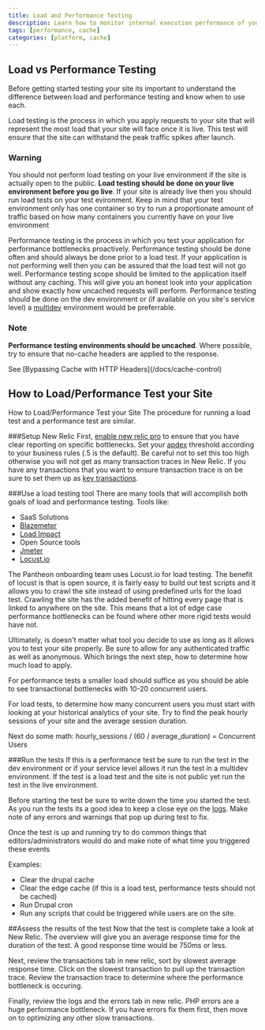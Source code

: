 ```yaml
---
title: Load and Performance Testing
description: Learn how to monitor internal execution performance of your Pantheon Drupal or WordPress site.
tags: [performance, cache]
categories: [platform, cache]
---
```


## Load vs Performance Testing

Before getting started testing your site its important to understand the difference between load and performance testing and know when to use each.

Load testing is the process in which you apply requests to your site that will represent the most load that your site will face once it is live.  This test will ensure that the site can withstand the peak traffic spikes after launch.

<div class="alert alert-danger" role="alert">
<h3 class="info">Warning</h3>
<p>You should not perform load testing on your live environment if the site is actually open to the public.  <strong>Load testing should be done on your live environment before you go live</strong>.  If your site is already live then you should run load tests on your test evironment.  Keep in mind that your test environment only has one container so try to run a proportionate amount of traffic based on how many containers you currently have on your live environment<p></div>

Performance testing is the process in which you test your application for performance bottlenecks proactively.  Performance testing should be done often and should always be done prior to a load test.  If your application is not performing well then you can be assured that the load test will not go well.  Performance testing scope should be limited to the application itself without any caching.  This will give you an honest look into your application and show exactly how uncached requests will perform.  Performance testing should be done on the dev environment or (if available on you site's service level) a [multidev](/docs/multidev) environment would be preferrable.

<div class="alert alert-info" role="alert">
<h3 class="info">Note</h3>
<p><strong>Performance testing environments should be uncached</strong>. Where possible, try to ensure that no-cache headers are applied to the response.
</p></div>
See [Bypassing Cache with HTTP Headers](/docs/cache-control)

## How to Load/Performance Test your Site
How to Load/Performance Test your Site
The procedure for running a load test and a performance test are similar.

###Setup New Relic
First, [enable new relic pro](/docs/new-relic) to ensure that you have clear reporting on specific bottlenecks.  Set your <a target ="_blank" href="https://docs.newrelic.com/docs/apm/new-relic-apm/apdex/apdex-measuring-user-satisfaction#score">apdex</a> threshold according to your business rules (.5 is the default).  Be careful not to set this too high otherwise you will not get as many transaction traces in New Relic.  If you have any transactions that you want to ensure transaction trace is on be sure to set them up as <a target="_blank" href="https://docs.newrelic.com/docs/apm/transactions/key-transactions/key-transactions-tracking-important-transactions-or-events">key transactions</a>.

###Use a load testing tool
There are many tools that will accomplish both goals of load and performance testing.  Tools like:

* SaaS Solutions
 * <a target="_blank" href="https://www.blazemeter.com/">Blazemeter</a>
 * <a target="_blank" href="https://loadimpact.com/">Load Impact</a>
* Open Source tools
 * <a target="_blank" href="http://jmeter.apache.org/">Jmeter</a>
 * <a target="_blank" href="http://locust.io/">Locust.io</a>

The Pantheon onboarding team uses Locust.io for load testing.  The benefit of locust is that is open source, it is fairly easy to build out test scripts and it allows you to crawl the site instead of using predefined urls for the load test.  Crawling the site has the added benefit of hitting every page that is linked to anywhere on the site.  This means that a lot of edge case performance bottlenecks can be found where other more rigid tests would have not.

Ultimately, is doesn't matter what tool you decide to use as long as it allows you to test your site properly.  Be sure to allow for any authenticated traffic as well as anonymous.  Which brings the next step, how to determine how much load to apply.  

For performance tests a smaller load should suffice as you should be able to see transactional bottlenecks with 10-20 concurrent users.

For load tests, to determine how many concurrent users you must start with looking at your historical analytics of your site.  Try to find the peak hourly sessions of your site and the average session duration. 

Next do some math: hourly_sessions / (60 / average_duration) = Concurrent Users 

###Run the tests
If this is a performance test be sure to run the test in the dev environment or if your service level allows it run the test in a multidev environment.  If the test is a load test and the site is not public yet run the test in the live environment.

Before starting the test be sure to write down the time you started the test.  As you run the tests its a good idea to keep a close eye on the [logs](/docs/logs).  Make note of any errors and warnings that pop up during test to fix.  

Once the test is up and running try to do common things that editors/administrators would do and make note of what time you triggered these events

Examples:
* Clear the drupal cache
* Clear the edge cache (if this is a load test, performance tests should not be cached)
* Run Drupal cron
* Run any scripts that could be triggered while users are on the site.

##Assess the results of the test
Now that the test is complete take a look at New Relic.  The overview will give you an average response time for the duration of the test.  A good response time would be 750ms or less. 

Next, review the transactions tab in new relic, sort by slowest average response time.  Click on the slowest transaction to pull up the transaction trace.  Review the transaction trace to determine where the performance bottleneck is occuring.

Finally, review the logs and the errors tab in new relic.  PHP errors are a huge performance bottleneck.  If you have errors fix them first, then move on to optimizing any other slow transactions.












